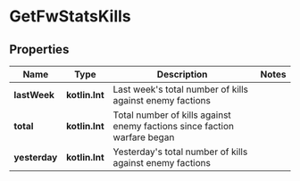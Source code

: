 
# GetFwStatsKills

## Properties
Name | Type | Description | Notes
------------ | ------------- | ------------- | -------------
**lastWeek** | **kotlin.Int** | Last week&#39;s total number of kills against enemy factions | 
**total** | **kotlin.Int** | Total number of kills against enemy factions since faction warfare began | 
**yesterday** | **kotlin.Int** | Yesterday&#39;s total number of kills against enemy factions | 



